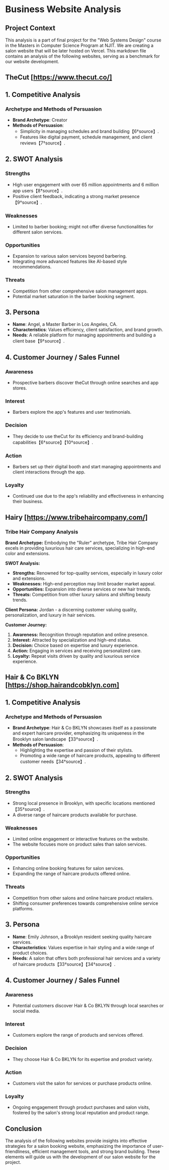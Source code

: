 
# Business Website Analysis

## Project Context
This analysis is a part of final project for the "Web Systems Design" course in the Masters in Computer Science Program at NJIT. We are creating a salon website that will be later hosted on Vercel. This markdown file contains an analysis of the following websites, serving as a benchmark for our website development.

## TheCut [https://www.thecut.co/]
## 1. Competitive Analysis

### Archetype and Methods of Persuasion
- **Brand Archetype**: Creator
- **Methods of Persuasion**:
  - Simplicity in managing schedules and brand building【6†source】.
  - Features like digital payment, schedule management, and client reviews【7†source】.

## 2. SWOT Analysis

### Strengths
- High user engagement with over 65 million appointments and 6 million app users【8†source】.
- Positive client feedback, indicating a strong market presence【9†source】.

### Weaknesses
- Limited to barber booking; might not offer diverse functionalities for different salon services.

### Opportunities
- Expansion to various salon services beyond barbering.
- Integrating more advanced features like AI-based style recommendations.

### Threats
- Competition from other comprehensive salon management apps.
- Potential market saturation in the barber booking segment.

## 3. Persona
- **Name**: Angel, a Master Barber in Los Angeles, CA.
- **Characteristics**: Values efficiency, client satisfaction, and brand growth.
- **Needs**: A reliable platform for managing appointments and building a client base【9†source】.

## 4. Customer Journey / Sales Funnel

### Awareness
- Prospective barbers discover theCut through online searches and app stores.

### Interest
- Barbers explore the app's features and user testimonials.

### Decision
- They decide to use theCut for its efficiency and brand-building capabilities【6†source】【10†source】.

### Action
- Barbers set up their digital booth and start managing appointments and client interactions through the app.

### Loyalty
- Continued use due to the app's reliability and effectiveness in enhancing their business.

  

 ## Hairy [https://www.tribehaircompany.com/]
### Tribe Hair Company Analysis

**Brand Archetype:** Embodying the "Ruler" archetype, Tribe Hair Company excels in providing luxurious hair care services, specializing in high-end color and extensions.

**SWOT Analysis:**
- **Strengths:** Renowned for top-quality services, especially in luxury color and extensions.
- **Weaknesses:** High-end perception may limit broader market appeal.
- **Opportunities:** Expansion into diverse services or new hair trends.
- **Threats:** Competition from other luxury salons and shifting beauty trends.

**Client Persona:** Jordan - a discerning customer valuing quality, personalization, and luxury in hair services.

**Customer Journey:**
1. **Awareness:** Recognition through reputation and online presence.
2. **Interest:** Attracted by specialization and high-end status.
3. **Decision:** Choice based on expertise and luxury experience.
4. **Action:** Engaging in services and receiving personalized care.
5. **Loyalty:** Repeat visits driven by quality and luxurious service experience.

## Hair & Co BKLYN [https://shop.hairandcobklyn.com]
## 1. Competitive Analysis

### Archetype and Methods of Persuasion
- **Brand Archetype**: Hair & Co BKLYN showcases itself as a passionate and expert haircare provider, emphasizing its uniqueness in the Brooklyn salon landscape【33†source】.
- **Methods of Persuasion**:
  - Highlighting the expertise and passion of their stylists.
  - Promoting a wide range of haircare products, appealing to different customer needs【34†source】.

## 2. SWOT Analysis

### Strengths
- Strong local presence in Brooklyn, with specific locations mentioned【35†source】.
- A diverse range of haircare products available for purchase.

### Weaknesses
- Limited online engagement or interactive features on the website.
- The website focuses more on product sales than salon services.

### Opportunities
- Enhancing online booking features for salon services.
- Expanding the range of haircare products offered online.

### Threats
- Competition from other salons and online haircare product retailers.
- Shifting consumer preferences towards comprehensive online service platforms.

## 3. Persona
- **Name**: Emily Johnson, a Brooklyn resident seeking quality haircare services.
- **Characteristics**: Values expertise in hair styling and a wide range of product choices.
- **Needs**: A salon that offers both professional hair services and a variety of haircare products【33†source】【34†source】.

## 4. Customer Journey / Sales Funnel

### Awareness
- Potential customers discover Hair & Co BKLYN through local searches or social media.

### Interest
- Customers explore the range of products and services offered.

### Decision
- They choose Hair & Co BKLYN for its expertise and product variety.

### Action
- Customers visit the salon for services or purchase products online.

### Loyalty
- Ongoing engagement through product purchases and salon visits, fostered by the salon's strong local reputation and product range.

## Conclusion
The analysis of the following websites provide insights into effective strategies for a salon booking website, emphasizing the importance of user-friendliness, efficient management tools, and strong brand building. These elements will guide us with the development of our salon website for the project.
